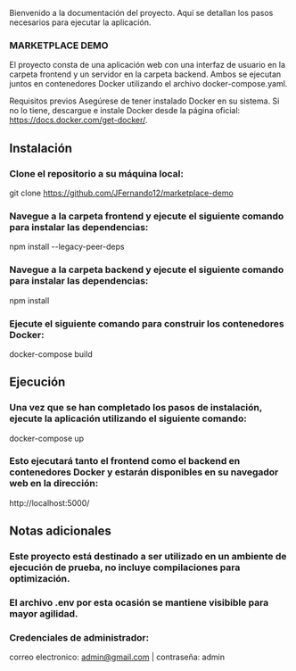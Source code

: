 Bienvenido a la documentación del proyecto. Aquí se detallan los pasos necesarios para ejecutar la aplicación.

### MARKETPLACE DEMO

El proyecto consta de una aplicación web con una interfaz de usuario en la carpeta frontend y un servidor en la carpeta backend. Ambos se ejecutan juntos en contenedores Docker utilizando el archivo docker-compose.yaml.

Requisitos previos
Asegúrese de tener instalado Docker en su sistema. Si no lo tiene, descargue e instale Docker desde la página oficial: https://docs.docker.com/get-docker/.

## Instalación

### Clone el repositorio a su máquina local:

git clone https://github.com/JFernando12/marketplace-demo

### Navegue a la carpeta frontend y ejecute el siguiente comando para instalar las dependencias:

npm install --legacy-peer-deps

### Navegue a la carpeta backend y ejecute el siguiente comando para instalar las dependencias:

npm install

### Ejecute el siguiente comando para construir los contenedores Docker:

docker-compose build

## Ejecución

### Una vez que se han completado los pasos de instalación, ejecute la aplicación utilizando el siguiente comando:

docker-compose up

### Esto ejecutará tanto el frontend como el backend en contenedores Docker y estarán disponibles en su navegador web en la dirección:

http://localhost:5000/

## Notas adicionales

### Este proyecto está destinado a ser utilizado en un ambiente de ejecución de prueba, no incluye compilaciones para optimización.

### El archivo .env por esta ocasión se mantiene visibible para mayor agilidad.

### Credenciales de administrador:

correo electronico: admin@gmail.com |
contraseña: admin
